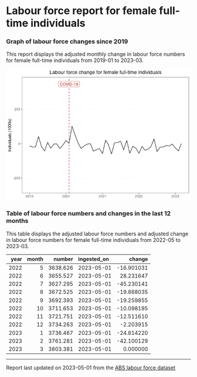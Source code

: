 Labour force report for female full-time individuals
================

### Graph of labour force changes since 2019

This report displays the adjusted monthly change in labour force numbers
for female full-time individuals from 2019-01 to 2023-03.

![](female_full-time_report_files/figure-gfm/unnamed-chunk-2-1.png)<!-- -->

### Table of labour force numbers and changes in the last 12 months

This table displays the adjusted labour force numbers and adjusted
change in labour force numbers for female full-time individuals from
2022-05 to 2023-03.

| year | month |   number | ingested_on |     change |
|-----:|------:|---------:|:------------|-----------:|
| 2022 |     5 | 3638.626 | 2023-05-01  | -16.901031 |
| 2022 |     6 | 3655.527 | 2023-05-01  |  28.231647 |
| 2022 |     7 | 3627.295 | 2023-05-01  | -45.230141 |
| 2022 |     8 | 3672.525 | 2023-05-01  | -19.868035 |
| 2022 |     9 | 3692.393 | 2023-05-01  | -19.259855 |
| 2022 |    10 | 3711.653 | 2023-05-01  | -10.098195 |
| 2022 |    11 | 3721.751 | 2023-05-01  | -12.511610 |
| 2022 |    12 | 3734.263 | 2023-05-01  |  -2.203915 |
| 2023 |     1 | 3736.467 | 2023-05-01  | -24.814220 |
| 2023 |     2 | 3761.281 | 2023-05-01  | -42.100129 |
| 2023 |     3 | 3803.381 | 2023-05-01  |   0.000000 |

------------------------------------------------------------------------

Report last updated on 2023-05-01 from the [ABS labour force
dataset](https://www.abs.gov.au/statistics/labour/employment-and-unemployment/labour-force-australia/latest-release)
